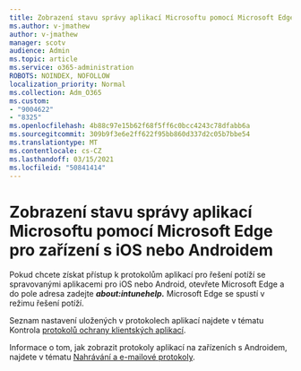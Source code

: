 ```yaml
---
title: Zobrazení stavu správy aplikací Microsoftu pomocí Microsoft Edge pro zařízení s iOS nebo Androidem
ms.author: v-jmathew
author: v-jmathew
manager: scotv
audience: Admin
ms.topic: article
ms.service: o365-administration
ROBOTS: NOINDEX, NOFOLLOW
localization_priority: Normal
ms.collection: Adm_O365
ms.custom:
- "9004622"
- "8325"
ms.openlocfilehash: 4b88c97e15b62f68f5ff6c0bcc4243c78dfabb6a
ms.sourcegitcommit: 309b9f3e6e2ff622f95bb860d337d2c05b7bbe54
ms.translationtype: MT
ms.contentlocale: cs-CZ
ms.lasthandoff: 03/15/2021
ms.locfileid: "50841414"
---
```

# <a name="view-the-management-status-of-microsoft-apps-using-microsoft-edge-for-ios-or-android-devices"></a>Zobrazení stavu správy aplikací Microsoftu pomocí Microsoft Edge pro zařízení s iOS nebo Androidem

Pokud chcete získat přístup k protokolům aplikací pro řešení potíží se spravovanými aplikacemi pro iOS nebo Android, otevřete Microsoft Edge a do pole adresa zadejte ***about:intunehelp.*** Microsoft Edge se spustí v režimu řešení potíží.

Seznam nastavení uložených v protokolech aplikací najdete v tématu Kontrola [protokolů ochrany klientských aplikací](https://go.microsoft.com/fwlink/?linkid=2141401).

Informace o tom, jak zobrazit protokoly aplikací na zařízeních s Androidem, najdete v tématu [Nahrávání a e-mailové protokoly](https://go.microsoft.com/fwlink/?linkid=2141408).
